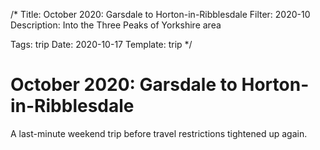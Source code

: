 /*
Title: October 2020: Garsdale to Horton-in-Ribblesdale
Filter: 2020-10
Description: Into the Three Peaks of Yorkshire area


Tags: trip
Date: 2020-10-17
Template: trip
*/


# October 2020: Garsdale to Horton-in-Ribblesdale


A last-minute weekend trip before travel restrictions tightened up again.











